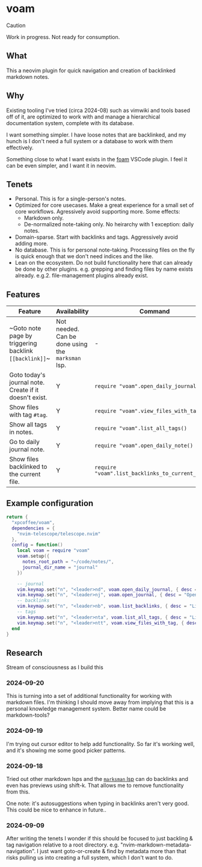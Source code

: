 # voam

> [!caution]
> Work in progress. Not ready for consumption.

## What

This a neovim plugin for quick navigation and creation of backlinked markdown notes.

## Why

Existing tooling I've tried (circa 2024-08) such as vimwiki and tools based off of it, are optimized to work with and manage a hierarchical documentation system, complete with its database.

I want something simpler. I have loose notes that are backlinked, and my hunch is I don't need a full system or a database to work with them effectively.

Something close to what I want exists in the [foam](https://marketplace.visualstudio.com/items?itemName=foam.foam-vscode) VSCode plugin. I feel it can be even simpler, and I want it in neovim.

## Tenets

- Personal. This is for a single-person's notes.
- Optimized for core usecases. Make a great experience for a small set of core workflows. Agressively avoid supporting more. Some effects:
  - Markdown only.
  - De-normalized note-taking only. No heirarchy with 1 exception: daily notes.
- Domain-sparse. Start with backlinks and tags. Aggressively avoid adding more.
- No database. This is for personal note-taking. Processing files on the fly is quick enough that we don't need indices and the like.
- Lean on the ecosystem. Do not build functionality here that can already be done by other plugins. e.g. grepping and finding files by name exists already. e.g.2. file-management plugins already exist.

## Features

| Feature                                                | Availability                                      | Command                            |
| ------------------------------------------------------ | ------------------------------------------------- | ---------------------------------- |
| ~Goto note page by triggering backlink `[[backlink]]`~ | Not needed. Can be done using the `marksman` lsp. | -                                  |
| Goto today's journal note. Create if it doesn't exist. | Y                                                 | `require "voam".open_daily_journal()` |
| Show files with tag `#tag`.                            | Y                                               |  `require "voam".view_files_with_tag(tag)`                                   |
| Show all tags in notes.                                | Y                                               |  `require "voam".list_all_tags()`                                   |
| Go to daily journal note.                        | Y                                                 | `require "voam".open_daily_note()`                                   |
| Show files backlinked to the current file.             | Y                                                 | `require "voam".list_backlinks_to_current_file()`                                   |

## Example configuration

```lua
return {
  "xpcoffee/voam",
  dependencies = {
    "nvim-telescope/telescope.nvim"
  },
  config = function()
    local voam = require "voam"
    voam.setup({
      notes_root_path = "~/code/notes/",
      journal_dir_name = "journal"
    })

    -- journal
    vim.keymap.set("n", "<leader>nd", voam.open_daily_journal, { desc = "Open today's journal", remap = false })
    vim.keymap.set("n", "<leader>nj", voam.open_journal, { desc = "Open a journal note from the last 5 days", remap = false })
    -- backlinks
    vim.keymap.set("n", "<leader>nb", voam.list_backlinks, { desc = "List backlinks", remap = false })
    -- tags
    vim.keymap.set("n", "<leader>nta", voam.list_all_tags, { desc = "List all tags", remap = false })
    vim.keymap.set("n", "<leader>ntt", voam.view_files_with_tag, { desc = "View files for tag under cursor", remap = false })
  end
}

```
## Research

Stream of consciousness as I build this

### 2024-09-20

This is turning into a set of additional functionality for working with markdown files.
I'm thinking I should move away from implying that this is a personal knowledge management system.
Better name could be markdown-tools?

### 2024-09-19

I'm trying out cursor editor to help add functionality. So far it's working well, and it's showing me some good picker patterns.

### 2024-09-18

Tried out other markdown lsps and the [`marksman` lsp](https://github.com/artempyanykh/marksman) can do backlinks and even has previews using shift-k. That allows me to remove functionality from this.

One note: it's autosuggestions when typing in backlinks aren't very good. This could be nice to enhance in future..

### 2024-09-09

After writing the tenets I wonder if this should be focused to just backling & tag navigation relative to a root directory. e.g. "nvim-markdown-metadata-navigation". I just want goto-or-create & find by metadata more than that risks pulling us into creating a full system, which I don't want to do.
